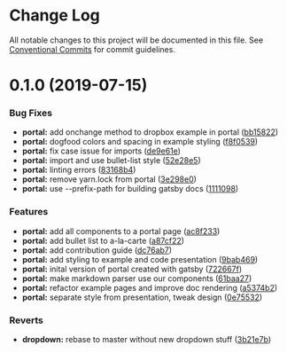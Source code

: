 # Change Log

All notable changes to this project will be documented in this file.
See [Conventional Commits](https://conventionalcommits.org) for commit guidelines.

# 0.1.0 (2019-07-15)


### Bug Fixes

* **portal:** add onchange method to dropbox example in portal ([bb15822](https://github.com/gatsbyjs/gatsby-starter-default/commit/bb15822))
* **portal:** dogfood colors and spacing in example styling ([f8f0539](https://github.com/gatsbyjs/gatsby-starter-default/commit/f8f0539))
* **portal:** fix case issue for imports ([de9e61e](https://github.com/gatsbyjs/gatsby-starter-default/commit/de9e61e))
* **portal:** import and use bullet-list style ([52e28e5](https://github.com/gatsbyjs/gatsby-starter-default/commit/52e28e5))
* **portal:** linting errors ([83168b4](https://github.com/gatsbyjs/gatsby-starter-default/commit/83168b4))
* **portal:** remove yarn.lock from portal ([3e298e0](https://github.com/gatsbyjs/gatsby-starter-default/commit/3e298e0))
* **portal:** use --prefix-path for building gatsby docs ([1111098](https://github.com/gatsbyjs/gatsby-starter-default/commit/1111098))


### Features

* **portal:** add all components to a portal page ([ac8f233](https://github.com/gatsbyjs/gatsby-starter-default/commit/ac8f233))
* **portal:** add bullet list to a-la-carte ([a87cf22](https://github.com/gatsbyjs/gatsby-starter-default/commit/a87cf22))
* **portal:** add contribution guide ([dc76ab7](https://github.com/gatsbyjs/gatsby-starter-default/commit/dc76ab7))
* **portal:** add styling to example and code presentation ([9bab469](https://github.com/gatsbyjs/gatsby-starter-default/commit/9bab469))
* **portal:** inital version of portal created with gatsby ([722667f](https://github.com/gatsbyjs/gatsby-starter-default/commit/722667f))
* **portal:** make markdown parser use our components ([61baa27](https://github.com/gatsbyjs/gatsby-starter-default/commit/61baa27))
* **portal:** refactor example pages and improve doc rendering ([a5374b2](https://github.com/gatsbyjs/gatsby-starter-default/commit/a5374b2))
* **portal:** separate style from presentation, tweak design ([0e75532](https://github.com/gatsbyjs/gatsby-starter-default/commit/0e75532))


### Reverts

* **dropdown:** rebase to master without new dropdown stuff ([3b21e7b](https://github.com/gatsbyjs/gatsby-starter-default/commit/3b21e7b))
